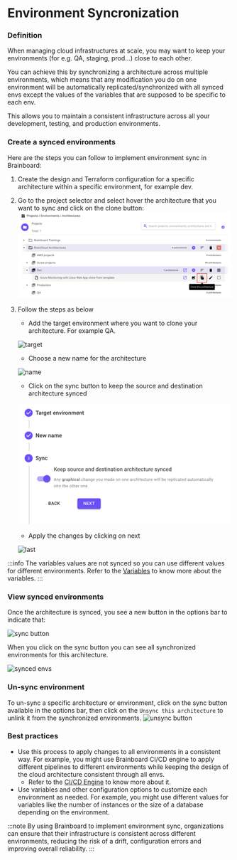 # Environment Syncronization

### Definition

When managing cloud infrastructures at scale, you may want to keep your environments (for e.g. QA, staging, prod...) close to each other.

You can achieve this by synchronizing a architecture across multiple environments, which means that any modification you do on one environment will be automatically replicated/synchronized with all synced envs except the values of the variables that are supposed to be specific to each env.

This allows you to maintain a consistent infrastructure across all your development, testing, and production environments.

### Create a synced environments

Here are the steps you can follow to implement environment sync in Brainboard:

1. Create the design and Terraform configuration for a specific architecture within a specific environment, for example dev.
2. Go to the project selector and select hover the architecture that you want to sync and click on the clone button: ![clone](<../.gitbook/assets/clone (1).png>)
3.  Follow the steps as below

    * Add the target environment where you want to clone your architecture. For example QA.

    ![target](../.gitbook/assets/target\_environment.png)

    * Choose a new name for the architecture

    ![name](../.gitbook/assets/add\_name.png)

    * Click on the sync button to keep the source and destination architecture synced

    ![sync](<../.gitbook/assets/sync (1).png>)

    * Apply the changes by clicking on next

    ![last](../.gitbook/assets/last\_step.png)

:::info The variables values are not synced so you can use different values for different environments. Refer to the [Variables](https://gitlab.com/brainboard/brainboard/-/blob/main/input-output/overview.md) to know more about the variables. :::

### View synced environments

Once the architecture is synced, you see a new button in the options bar to indicate that:

![sync button](../.gitbook/assets/sync\_button.png)

When you click on the sync button you can see all synchronized environments for this architecture.

![synced envs](../.gitbook/assets/synced\_envs.png)

### Un-sync environment

To un-sync a specific architecture or environment, click on the sync button available in the options bar, then click on the `Unsync this architecture` to unlink it from the synchronized environments. ![unsync button](../.gitbook/assets/unsync\_button.png)

### Best practices

* Use this process to apply changes to all environments in a consistent way. For example, you might use Brainboard CI/CD engine to apply different pipelines to different environments while keeping the design of the cloud architecture consistent through all envs.
  * Refer to the [CI/CD Engine](https://gitlab.com/brainboard/brainboard/-/blob/main/ci-cd-engine/ci-cd-designer.md) to know more about it.
* Use variables and other configuration options to customize each environment as needed. For example, you might use different values for variables like the number of instances or the size of a database depending on the environment.

:::note By using Brainboard to implement environment sync, organizations can ensure that their infrastructure is consistent across different environments, reducing the risk of a drift, configuration errors and improving overall reliability. :::
